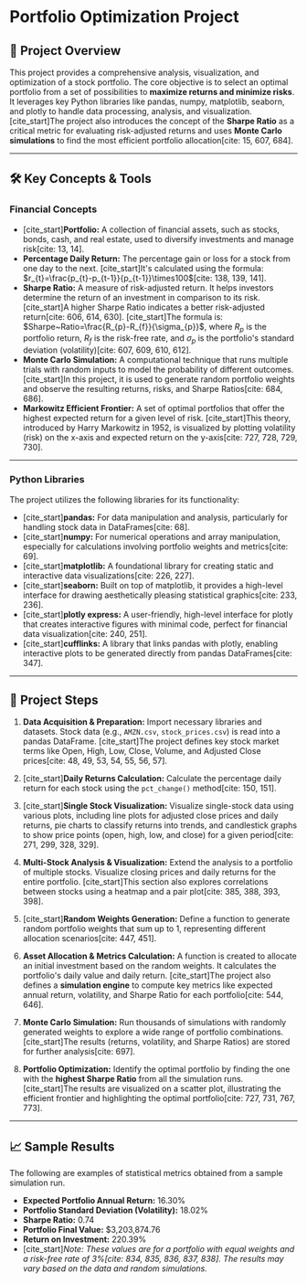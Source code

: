 # Portfolio Optimization Project

## 📜 Project Overview

This project provides a comprehensive analysis, visualization, and optimization of a stock portfolio. The core objective is to select an optimal portfolio from a set of possibilities to **maximize returns and minimize risks**. It leverages key Python libraries like pandas, numpy, matplotlib, seaborn, and plotly to handle data processing, analysis, and visualization. [cite_start]The project also introduces the concept of the **Sharpe Ratio** as a critical metric for evaluating risk-adjusted returns and uses **Monte Carlo simulations** to find the most efficient portfolio allocation[cite: 15, 607, 684].

---

## 🛠️ Key Concepts & Tools

### **Financial Concepts**
* [cite_start]**Portfolio:** A collection of financial assets, such as stocks, bonds, cash, and real estate, used to diversify investments and manage risk[cite: 13, 14].
* **Percentage Daily Return:** The percentage gain or loss for a stock from one day to the next. [cite_start]It's calculated using the formula: $r_{t}=\frac{p_{t}-p_{t-1}}{p_{t-1}}\times100$[cite: 138, 139, 141].
* **Sharpe Ratio:** A measure of risk-adjusted return. It helps investors determine the return of an investment in comparison to its risk. [cite_start]A higher Sharpe Ratio indicates a better risk-adjusted return[cite: 606, 614, 630]. [cite_start]The formula is: $Sharpe~Ratio=\frac{R_{p}-R_{f}}{\sigma_{p}}$, where $R_{p}$ is the portfolio return, $R_{f}$ is the risk-free rate, and $\sigma_{p}$ is the portfolio's standard deviation (volatility)[cite: 607, 609, 610, 612].
* **Monte Carlo Simulation:** A computational technique that runs multiple trials with random inputs to model the probability of different outcomes. [cite_start]In this project, it is used to generate random portfolio weights and observe the resulting returns, risks, and Sharpe Ratios[cite: 684, 686].
* **Markowitz Efficient Frontier:** A set of optimal portfolios that offer the highest expected return for a given level of risk. [cite_start]This theory, introduced by Harry Markowitz in 1952, is visualized by plotting volatility (risk) on the x-axis and expected return on the y-axis[cite: 727, 728, 729, 730].

---

### **Python Libraries**
The project utilizes the following libraries for its functionality:

* [cite_start]**pandas:** For data manipulation and analysis, particularly for handling stock data in DataFrames[cite: 68].
* [cite_start]**numpy:** For numerical operations and array manipulation, especially for calculations involving portfolio weights and metrics[cite: 69].
* [cite_start]**matplotlib:** A foundational library for creating static and interactive data visualizations[cite: 226, 227].
* [cite_start]**seaborn:** Built on top of matplotlib, it provides a high-level interface for drawing aesthetically pleasing statistical graphics[cite: 233, 236].
* [cite_start]**plotly express:** A user-friendly, high-level interface for plotly that creates interactive figures with minimal code, perfect for financial data visualization[cite: 240, 251].
* [cite_start]**cufflinks:** A library that links pandas with plotly, enabling interactive plots to be generated directly from pandas DataFrames[cite: 347].

---

## 🚀 Project Steps

1.  **Data Acquisition & Preparation:** Import necessary libraries and datasets. Stock data (e.g., `AMZN.csv`, `stock_prices.csv`) is read into a pandas DataFrame. [cite_start]The project defines key stock market terms like Open, High, Low, Close, Volume, and Adjusted Close prices[cite: 48, 49, 53, 54, 55, 56, 57].

2.  [cite_start]**Daily Returns Calculation:** Calculate the percentage daily return for each stock using the `pct_change()` method[cite: 150, 151].

3.  [cite_start]**Single Stock Visualization:** Visualize single-stock data using various plots, including line plots for adjusted close prices and daily returns, pie charts to classify returns into trends, and candlestick graphs to show price points (open, high, low, and close) for a given period[cite: 271, 299, 328, 329].

4.  **Multi-Stock Analysis & Visualization:** Extend the analysis to a portfolio of multiple stocks. Visualize closing prices and daily returns for the entire portfolio. [cite_start]This section also explores correlations between stocks using a heatmap and a pair plot[cite: 385, 388, 393, 398].

5.  [cite_start]**Random Weights Generation:** Define a function to generate random portfolio weights that sum up to 1, representing different allocation scenarios[cite: 447, 451].

6.  **Asset Allocation & Metrics Calculation:** A function is created to allocate an initial investment based on the random weights. It calculates the portfolio's daily value and daily return. [cite_start]The project also defines a **simulation engine** to compute key metrics like expected annual return, volatility, and Sharpe Ratio for each portfolio[cite: 544, 646].

7.  **Monte Carlo Simulation:** Run thousands of simulations with randomly generated weights to explore a wide range of portfolio combinations. [cite_start]The results (returns, volatility, and Sharpe Ratios) are stored for further analysis[cite: 697].

8.  **Portfolio Optimization:** Identify the optimal portfolio by finding the one with the **highest Sharpe Ratio** from all the simulation runs. [cite_start]The results are visualized on a scatter plot, illustrating the efficient frontier and highlighting the optimal portfolio[cite: 727, 731, 767, 773].

---

## 📈 Sample Results

The following are examples of statistical metrics obtained from a sample simulation run.

* **Expected Portfolio Annual Return:** 16.30%
* **Portfolio Standard Deviation (Volatility):** 18.02%
* **Sharpe Ratio:** 0.74
* **Portfolio Final Value:** $3,203,874.76
* **Return on Investment:** 220.39%
* [cite_start]*Note: These values are for a portfolio with equal weights and a risk-free rate of 3%[cite: 834, 835, 836, 837, 838]. The results may vary based on the data and random simulations.*
